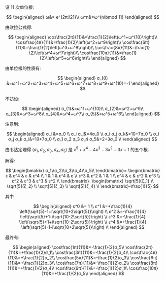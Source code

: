 设 $11$ 次单位根:

$$
\begin{aligned}
ω&= e^{2πi/21}\\
ω^n&=ω^{n\bmod 11}
\end{aligned}
$$

由欧拉公式得:

$$
\begin{aligned}
\cos\frac{2π}{11}&=\frac{1}{2}\left(ω^1+ω^{10}\right)\\
\cos\frac{4π}{11}&=\frac{1}{2}\left(ω^2+ω^9\right)\\
\cos\frac{6π}{11}&=\frac{1}{2}\left(ω^3+ω^8\right)\\
\cos\frac{8π}{11}&=\frac{1}{2}\left(ω^4+ω^7\right)\\
\cos\frac{10π}{11}&=\frac{1}{2}\left(ω^5+ω^6\right)\\
\end{aligned}
$$

由单位根的性质有:

$$
\begin{aligned}
σ_{0}
&=ω^1+ω^2+ω^3+ω^4+ω^5+ω^6+ω^7+ω^8+ω^9+ω^{10}=-1
\end{aligned}
$$

不妨设:

$$
\begin{aligned}
σ_{1}&=ω^1+ω^{10}\\
σ_{2}&=ω^2+ω^9\\
σ_{3}&=ω^3+ω^8\\
σ_{4}&=ω^4+ω^7\\
σ_{5}&=ω^5+ω^6\\
\end{aligned}
$$

注意到:

$$
\begin{aligned}
σ_i &=σ_0 \\
σ_i σ_j&=4σ_0 \\
σ_i σ_j σ_k&=10+7σ_0 \\
σ_i σ_j σ_k σ_l&=10+7σ_0 \\
σ_1 σ_2 σ_3 σ_4 σ_5&=2+3σ_0 \\
\end{aligned}
$$

由韦达定理得 $(σ_{1},σ_{2},σ_{3},σ_{4},σ_{5})$ 是 $x^5+x^4-4 x^3-3 x^2+3 x+1$ 的五个根.

解得:

$$
\begin{bmatrix}
σ_1\\σ_2\\σ_3\\σ_4\\σ_5\\
\end{bmatrix}=
\begin{bmatrix}
ε & ε^4 & ε & ε^4 \\
1 & 1 & ε^4 & ε \\
ε^3 & ε^2 & 1 & 1 \\
ε^4 & ε & ε^2 & ε^3 \\
ε^2 & ε^3 & ε^3 & ε^2 \\
\end{bmatrix}⋅
\begin{bmatrix}
\sqrt[5]{ζ_1} \\
\sqrt[5]{ζ_2} \\
\sqrt[5]{ζ_3} \\
\sqrt[5]{ζ_4} \\
\end{bmatrix}-\frac{1}{5}
$$

其中

$$
\begin{aligned}
ε^0 &= 1 \\
ε^1 &=+\frac{1}{4} \left(\sqrt{5}-1+i\sqrt{10+2\sqrt{5}}\right) \\
ε^2 &=-\frac{1}{4} \left(\sqrt{5}+1-i\sqrt{10-2\sqrt{5}}\right) \\
ε^3 &=-\frac{1}{4} \left(\sqrt{5}+1+i\sqrt{10-2\sqrt{5}}\right) \\
ε^4 &=+\frac{1}{4} \left(\sqrt{5}-1-i\sqrt{10+2\sqrt{5}}\right) \\
\end{aligned}
$$


最终有:


$$
\begin{aligned}
\cos\frac{1π}{11}&=-\frac{1}{2}σ_5\\
\cos\frac{2π}{11}&=+\frac{1}{2}σ_1\\
\cos\frac{3π}{11}&=-\frac{1}{2}σ_4\\
\cos\frac{4π}{11}&=+\frac{1}{2}σ_2\\
\cos\frac{5π}{11}&=-\frac{1}{2}σ_3\\
\cos\frac{6π}{11}&=+\frac{1}{2}σ_3\\
\cos\frac{7π}{11}&=-\frac{1}{2}σ_2\\
\cos\frac{8π}{11}&=+\frac{1}{2}σ_4\\
\cos\frac{9π}{11}&=-\frac{1}{2}σ_1\\
\cos\frac{10π}{11}&=+\frac{1}{2}σ_5\\
\end{aligned}
$$